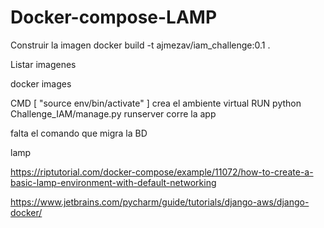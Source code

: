 # Docker-compose-LAMP

Construir la imagen
docker build -t ajmezav/iam_challenge:0.1 .

Listar imagenes

docker images

CMD [ "source env/bin/activate" ] crea el ambiente virtual
RUN python Challenge_IAM/manage.py runserver corre la app

falta el comando que migra la BD

lamp

https://riptutorial.com/docker-compose/example/11072/how-to-create-a-basic-lamp-environment-with-default-networking

https://www.jetbrains.com/pycharm/guide/tutorials/django-aws/django-docker/
